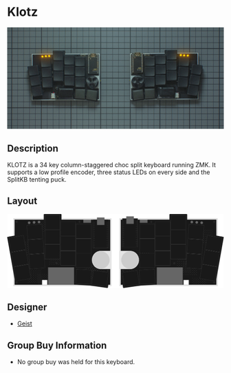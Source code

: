 # Klotz
![](./Images/klotz_cover.jpg)

## Description
KLOTZ is a 34 key column-staggered choc split keyboard running ZMK. It supports a low profile encoder, three status LEDs on every side and the SplitKB tenting puck.

## Layout
![](./Images/klotz_layout.svg)

## Designer
- [Geist](https://github.com/GEIGEIGEIST)

## Group Buy Information
- No group buy was held for this keyboard. 
